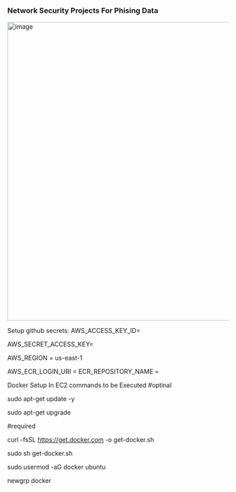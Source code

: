 ### Network Security Projects For Phising Data

<img width="1288" height="679" alt="image" src="https://github.com/user-attachments/assets/2481e365-1b19-4dcd-86fb-2bbc68d31fd1" />


Setup github secrets:
AWS_ACCESS_KEY_ID=<Enter Your Access Key>

AWS_SECRET_ACCESS_KEY=<Enter Your Secret key>

AWS_REGION = us-east-1

AWS_ECR_LOGIN_URI = 
ECR_REPOSITORY_NAME = 


Docker Setup In EC2 commands to be Executed
#optinal

sudo apt-get update -y

sudo apt-get upgrade

#required

curl -fsSL https://get.docker.com -o get-docker.sh

sudo sh get-docker.sh

sudo usermod -aG docker ubuntu

newgrp docker
